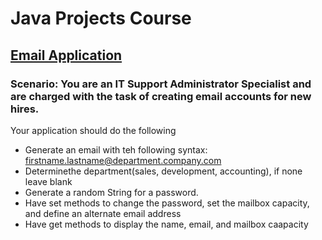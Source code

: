 # Java Projects Course

## [Email Application](src/emailapp)

### Scenario: You are an IT Support Administrator Specialist and are charged with the task of creating email accounts for new hires. 
Your application should do the following
- Generate an email with teh following syntax: firstname.lastname@department.company.com
- Determinethe department(sales, development, accounting), if none leave blank
- Generate a random String for a password.
- Have set methods to change the password, set the mailbox capacity, and define an alternate email address
- Have get methods to display the name, email, and mailbox caapacity
  
